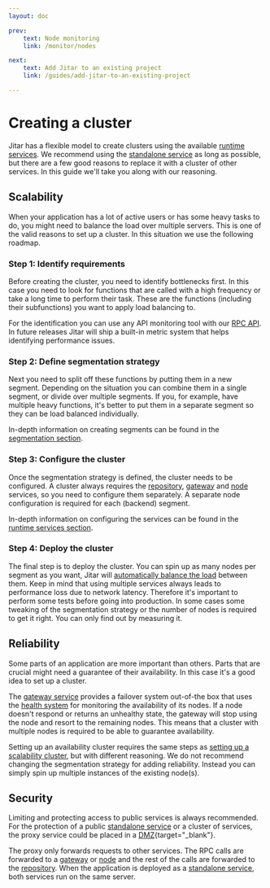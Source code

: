 ```yaml
---
layout: doc

prev:
    text: Node monitoring
    link: /monitor/nodes

next:
    text: Add Jitar to an existing project
    link: /guides/add-jitar-to-an-existing-project

---
```


# Creating a cluster

Jitar has a flexible model to create clusters using the available [runtime services](../fundamentals/runtime-services). We recommend using the [standalone service](../fundamentals/runtime-services#standalone) as long as possible, but there are a few good reasons to replace it with a cluster of other services. In this guide we'll take you along with our reasoning.

## Scalability

When your application has a lot of active users or has some heavy tasks to do, you might need to balance the load over multiple servers. This is one of the valid reasons to set up a cluster. In this situation we use the following roadmap.

### Step 1: Identify requirements

Before creating the cluster, you need to identify bottlenecks first. In this case you need to look for functions that are called with a high frequency or take a long time to perform their task. These are the functions (including their subfunctions) you want to apply load balancing to.

For the identification you can use any API monitoring tool with our [RPC API](../integrate/rpc-api). In future releases Jitar will ship a built-in metric system that helps identifying performance issues.

### Step 2: Define segmentation strategy

Next you need to split off these functions by putting them in a new segment. Depending on the situation you can combine them in a single segment, or divide over multiple segments. If you, for example, have multiple heavy functions, it's better to put them in a separate segment so they can be load balanced individually.

In-depth information on creating segments can be found in the [segmentation section](../deploy/segmentation).

### Step 3: Configure the cluster

Once the segmentation strategy is defined, the cluster needs to be configured. A cluster always requires the [repository](../fundamentals/runtime-services#repository), [gateway](../fundamentals/runtime-services#gateway) and [node](../fundamentals/runtime-services#node) services, so you need to configure them separately. A separate node configuration is required for each (backend) segment.

In-depth information on configuring the services can be found in the [runtime services section](../fundamentals/runtime-services).

### Step 4: Deploy the cluster

The final step is to deploy the cluster. You can spin up as many nodes per segment as you want, Jitar will [automatically balance the load](../deploy/load-balancing) between them. Keep in mind that using multiple services always leads to performance loss due to network latency. Therefore it's important to perform some tests before going into production. In some cases some tweaking of the segmentation strategy or the number of nodes is required to get it right. You can only find out by measuring it.

## Reliability

Some parts of an application are more important than others. Parts that are crucial might need a guarantee of their availability. In this case it's a good idea to set up a cluster.

The [gateway service](../fundamentals/runtime-services#gateway) provides a failover system out-of-the box that uses the [health system](../monitor/health) for monitoring the availability of its nodes. If a node doesn't respond or returns an unhealthy state, the gateway will stop using the node and resort to the remaining nodes. This means that a cluster with multiple nodes is required to be able to guarantee availability.

Setting up an availability cluster requires the same steps as [setting up a scalability cluster](#scalability), but with different reasoning. We do not recommend changing the segmentation strategy for adding reliability. Instead you can simply spin up multiple instances of the existing node(s).

## Security

Limiting and protecting access to public services is always recommended. For the protection of a public [standalone service](../fundamentals/runtime-services#standalone) or a cluster of services, the proxy service could be placed in a [DMZ](https://en.wikipedia.org/wiki/DMZ_(computing)){target="_blank"}.

The proxy only forwards requests to other services. The RPC calls are forwarded to a [gateway](../fundamentals/runtime-services#gateway) or [node](../fundamentals/runtime-services#node) and the rest of the calls are forwarded to the [repository](../fundamentals/runtime-services#repository). When the application is deployed as a [standalone service](../fundamentals/runtime-services#standalone), both services run on the same server.
